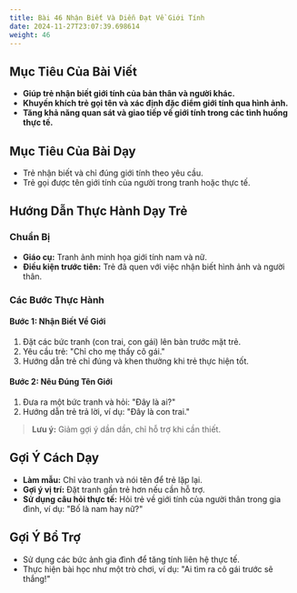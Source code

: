 ```yaml
---
title: Bài 46 Nhận Biết Và Diễn Đạt Về Giới Tính 
date: 2024-11-27T23:07:39.698614
weight: 46
---
```


## Mục Tiêu Của Bài Viết
- **Giúp trẻ nhận biết giới tính của bản thân và người khác.**
- **Khuyến khích trẻ gọi tên và xác định đặc điểm giới tính qua hình ảnh.**
- **Tăng khả năng quan sát và giao tiếp về giới tính trong các tình huống thực tế.**

## Mục Tiêu Của Bài Dạy
- Trẻ nhận biết và chỉ đúng giới tính theo yêu cầu.
- Trẻ gọi được tên giới tính của người trong tranh hoặc thực tế.

## Hướng Dẫn Thực Hành Dạy Trẻ

### Chuẩn Bị
- **Giáo cụ:** Tranh ảnh minh họa giới tính nam và nữ.
- **Điều kiện trước tiên:** Trẻ đã quen với việc nhận biết hình ảnh và người thân.

### Các Bước Thực Hành
#### Bước 1: Nhận Biết Về Giới
1. Đặt các bức tranh (con trai, con gái) lên bàn trước mặt trẻ.
2. Yêu cầu trẻ: "Chỉ cho mẹ thấy cô gái."
3. Hướng dẫn trẻ chỉ đúng và khen thưởng khi trẻ thực hiện tốt.

#### Bước 2: Nêu Đúng Tên Giới
1. Đưa ra một bức tranh và hỏi: "Đây là ai?"
2. Hướng dẫn trẻ trả lời, ví dụ: "Đây là con trai."

> **Lưu ý:** Giảm gợi ý dần dần, chỉ hỗ trợ khi cần thiết.

## Gợi Ý Cách Dạy
- **Làm mẫu:** Chỉ vào tranh và nói tên để trẻ lặp lại.
- **Gợi ý vị trí:** Đặt tranh gần trẻ hơn nếu cần hỗ trợ.
- **Sử dụng câu hỏi thực tế:** Hỏi trẻ về giới tính của người thân trong gia đình, ví dụ: "Bố là nam hay nữ?"

## Gợi Ý Bổ Trợ
- Sử dụng các bức ảnh gia đình để tăng tính liên hệ thực tế.
- Thực hiện bài học như một trò chơi, ví dụ: "Ai tìm ra cô gái trước sẽ thắng!"

